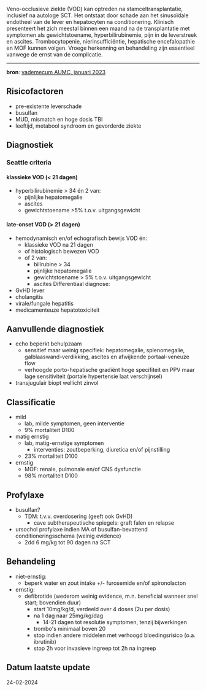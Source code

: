 Veno-occlusieve ziekte (VOD) kan optreden na stamceltransplantatie, inclusief na autologe SCT. Het ontstaat door schade aan het sinusoïdale endotheel van de lever en hepatocyten na conditionering. Klinisch presenteert het zich meestal binnen een maand na de transplantatie met symptomen als gewichtstoename, hyperbilirubinemie, pijn in de leverstreek en ascites. Trombocytopenie, nierinsufficiëntie, hepatische encefalopathie en MOF kunnen volgen. Vroege herkenning en behandeling zijn essentieel vanwege de ernst van de complicatie.
___
**bron**: [vademecum AUMC, januari 2023](https://vademecum.hematologie.nl/artikelen/celtherapie/allosct/sinusoidaal-obstructie-syndroom-sos-veno-occlusive-ziekte-vod/)
## Risicofactoren
- pre-existente leverschade
- busulfan
- MUD, mismatch en hoge dosis TBI
- leeftijd, metabool syndroom en gevorderde ziekte
## Diagnostiek
### Seattle criteria
#### klassieke VOD (< 21 dagen)
- hyperbilirubinemie > 34 én 2 van:
	- pijnlijke hepatomegalie
	- ascites
	- gewichtstoename >5% t.o.v. uitgangsgewicht
#### late-onset VOD (> 21 dagen)
- hemodynamisch en/of echografisch bewijs VOD én:
	- klassieke VOD na 21 dagen
	- of histologisch bewezen VOD
	- of 2 van:
		- bilirubine > 34
		- pijnlijke hepatomegalie
		- gewichtstoename > 5% t.o.v. uitgangsgewicht
		- ascites
Differentiaal diagnose:
- GvHD lever
- cholangitis
- virale/fungale hepatitis
- medicamenteuze hepatotoxiciteit
## Aanvullende diagnostiek
- echo beperkt behulpzaam
	- sensitief maar weinig specifiek: hepatomegalie, splenomegalie, galblaaswand-verdikking, ascites en afwijkende portaal-veneuze flow
	- verhoogde porto-hepatische gradiënt hoge specifiteit en PPV maar lage sensitiviteit (portale hypertensie laat verschijnsel)
- transjugulair biopt wellicht zinvol
## Classificatie
- mild
	- lab, milde symptomen, geen interventie
	- 9% mortaliteit D100
- matig ernstig
	- lab, matig-ernstige symptomen
		- interventies: zoutbeperking, diuretica en/of pijnstilling
	- 23% mortaliteit D100
- ernstig
	- MOF: renale, pulmonale en/of CNS dysfunctie
	- 98% mortaliteit D100
## Profylaxe
- busulfan?
	- TDM: t.v.v. overdosering (geeft ook GvHD)
		- cave subtherapeutische spiegels: graft falen en relapse
- ursochol profylaxe indien MA of busulfan-bevattend conditioneringsschema (weinig evidence)
	- 2dd 6 mg/kg tot 90 dagen na SCT
## Behandeling
- niet-ernstig: 
	- beperk water en zout intake +/- furosemide en/of spironolacton
- ernstig: 
	- defibrotide (wederom weinig evidence, m.n. beneficial wanneer snel start; bovendien duur)
		- start 10mg/kg/d, verdeeld over 4 doses (2u per dosis)
		- na 1 dag naar 25mg/kg/dag
			- 14-21 dagen tot resolutie symptomen, tenzij bijwerkingen
		- trombo's minimaal boven 20
		- stop indien andere middelen met verhoogd bloedingsrisico (o.a. ibrutinib)
		- stop 2h voor invasieve ingreep tot 2h na ingreep
## Datum laatste update
24-02-2024